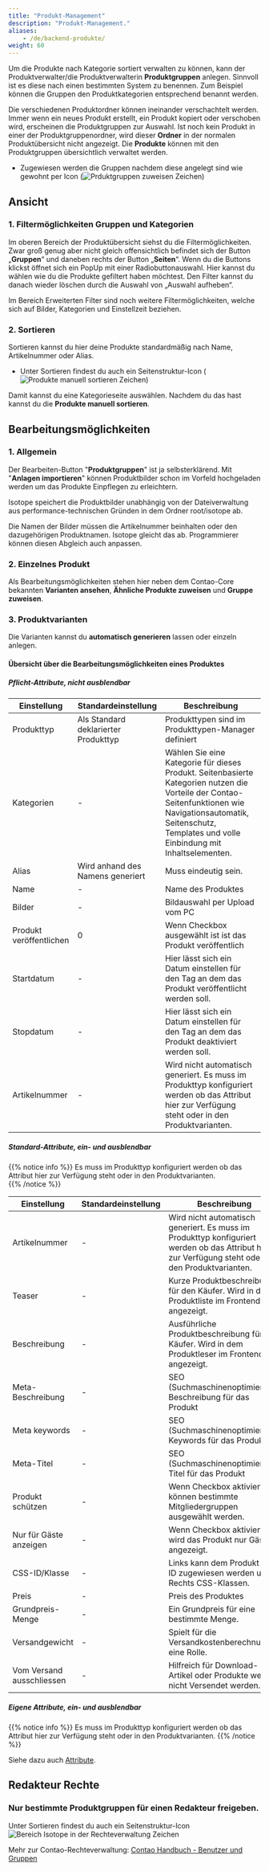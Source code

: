 ```yaml
---
title: "Produkt-Management"
description: "Produkt-Management."
aliases:
    - /de/backend-produkte/
weight: 60    
---
```



Um die Produkte nach Kategorie sortiert verwalten zu können, kann der Produktverwalter/die Produktverwalterin **Produktgruppen** anlegen. Sinnvoll ist es diese nach einen bestimmten System zu benennen. Zum Beispiel können die Gruppen den Produktkategorien entsprechend benannt werden.

Die verschiedenen Produktordner können ineinander verschachtelt werden. Immer wenn ein neues Produkt erstellt, ein Produkt kopiert oder verschoben wird, erscheinen die Produktgruppen zur Auswahl. Ist noch kein Produkt in einer der Produktgruppenordner, wird dieser **Ordner** in der normalen Produktübersicht nicht angezeigt. Die **Produkte** können mit den Produktgruppen übersichtlich verwaltet werden.

- Zugewiesen werden die Gruppen nachdem diese angelegt sind wie gewohnt per Icon 
(![Prduktgruppen zuweisen Zeichen](folder-network.png?classes=icon))


## Ansicht


### 1. Filtermöglichkeiten Gruppen und Kategorien  
Im oberen Bereich der Produktübersicht siehst du die Filtermöglichkeiten. Zwar groß genug aber nicht gleich offensichtlich befindet sich der Button „**Gruppen**“ und daneben rechts der Button „**Seiten**“. Wenn du die Buttons klickst öffnet sich ein PopUp mit einer Radiobuttonauswahl. Hier kannst du wählen wie du die Produkte gefiltert haben möchtest. Den Filter kannst du danach wieder löschen durch die Auswahl von „Auswahl aufheben“.

Im Bereich Erweiterten Filter sind noch weitere Filtermöglichkeiten, welche sich auf Bilder, Kategorien und Einstellzeit beziehen.


### 2. Sortieren 

Sortieren kannst du hier deine Produkte standardmäßig nach Name, Artikelnummer oder Alias.

- Unter Sortieren findest du auch ein Seitenstruktur-Icon (![Produkte manuell sortieren Zeichen](page.gif?classes=icon))
   
Damit kannst du eine Kategorieseite auswählen. Nachdem du das hast kannst du die **Produkte manuell sortieren**.


## Bearbeitungsmöglichkeiten


### 1. Allgemein

Der Bearbeiten-Button "**Produktgruppen**" ist ja selbsterklärend. Mit "**Anlagen importieren**" können Produktbilder schon im Vorfeld hochgeladen werden um das Produkte Einpflegen zu erleichtern.

Isotope speichert die Produktbilder unabhängig von der Dateiverwaltung aus performance-technischen Gründen in dem Ordner root/isotope ab.

Die Namen der Bilder müssen die Artikelnummer beinhalten oder den dazugehörigen Produktnamen. Isotope gleicht das ab. Programmierer können diesen Abgleich auch anpassen.


### 2. Einzelnes Produkt

Als Bearbeitungsmöglichkeiten stehen hier neben dem Contao-Core bekannten **Varianten ansehen**, **Ähnliche Produkte zuweisen** und **Gruppe zuweisen**.


### 3. Produktvarianten

Die Varianten kannst du **automatisch generieren** lassen oder einzeln anlegen.


#### Übersicht über die Bearbeitungsmöglichkeiten eines Produktes


##### Pflicht-Attribute, nicht ausblendbar

<table>
	<thead>
		<tr>
			<th>Einstellung</th>
			<th>Standardeinstellung</th>
			<th>Beschreibung</th>
		</tr>
	</thead>
	<tbody>
		<tr>
			<td>Produkttyp</td>
			<td>Als Standard deklarierter Produkttyp</td>
			<td>Produkttypen sind im Produkttypen-Manager definiert</td>
		</tr>
		<tr>
			<td>Kategorien</td>
			<td>-</td>
			<td>Wählen Sie eine Kategorie für dieses Produkt. Seitenbasierte Kategorien nutzen die Vorteile der Contao-Seitenfunktionen wie Navigationsautomatik, Seitenschutz, Templates und volle Einbindung mit Inhaltselementen.</td>
		</tr>
		<tr>
			<td>Alias</td>
			<td>Wird anhand des Namens generiert</td>
			<td>Muss eindeutig sein.</td>
		</tr>
		<tr>
			<td>Name</td>
			<td>-</td>
			<td>Name des Produktes</td>
		</tr>
		<tr>
			<td>Bilder</td>
			<td>-</td>
			<td>Bildauswahl per Upload vom PC</td>
		</tr>
		<tr>
			<td>Produkt veröffentlichen</td>
			<td>0</td>
			<td>Wenn Checkbox ausgewählt ist ist das Produkt veröffentlich</td>
		</tr>
		<tr>
			<td>Startdatum</td>
			<td>-</td>
			<td>Hier lässt sich ein Datum einstellen für den Tag an dem das Produkt veröffentlicht werden soll.</td>
		</tr>
		<tr>
			<td>Stopdatum</td>
			<td>-</td>
			<td>Hier lässt sich ein Datum einstellen für den Tag an dem das Produkt deaktiviert werden soll.</td>
		</tr>
		<tr>
			<td>Artikelnummer</td>
			<td>-</td>
			<td>Wird nicht automatisch generiert. Es muss im Produkttyp konfiguriert werden ob das Attribut hier zur Verfügung steht oder in den Produktvarianten.</td>
		</tr>
	</tbody>
</table>


##### Standard-Attribute, ein- und ausblendbar
{{% notice info %}}
Es muss im Produkttyp konfiguriert werden ob das Attribut hier zur Verfügung steht oder in den Produktvarianten.	
{{% /notice %}}

<table>
	<thead>
		<tr>
			<th>Einstellung</th>
			<th>Standardeinstellung</th>
			<th>Beschreibung</th>
		</tr>
	</thead>
	<tbody>
		<tr>
			<td>Artikelnummer</td>
			<td>-</td>
			<td>Wird nicht automatisch generiert. Es muss im Produkttyp konfiguriert werden ob das Attribut hier zur Verfügung steht oder in den Produktvarianten.</td>
		</tr>
		<tr>
			<td>Teaser</td>
			<td>-</td>
			<td>Kurze Produktbeschreibung für den Käufer. Wird in der Produktliste im Frontend angezeigt.</td>
		</tr>
		<tr>
			<td>Beschreibung</td>
			<td>-</td>
			<td>Ausführliche Produktbeschreibung für den Käufer. Wird in dem Produktleser im Frontend angezeigt.</td>
		</tr>
		<tr>
			<td>Meta-Beschreibung</td>
			<td>-</td>
			<td>SEO (Suchmaschinenoptimierung) Beschreibung für das Produkt</td>
		</tr>
		<tr>
			<td>Meta keywords</td>
			<td>-</td>
			<td>SEO (Suchmaschinenoptimierung) Keywords für das Produkt</td>
		</tr>
		<tr>
			<td>Meta-Titel</td>
			<td>-</td>
			<td>SEO (Suchmaschinenoptimierung) Titel für das Produkt</td>
		</tr>
		<tr>
			<td>Produkt schützen</td>
			<td>-</td>
			<td>Wenn Checkbox aktiviert können bestimmte Mitgliedergruppen ausgewählt werden.</td>
		</tr>
		<tr>
			<td>Nur für Gäste anzeigen</td>
			<td>-</td>
			<td>Wenn Checkbox aktiviert, wird das Produkt nur Gästen angezeigt.</td>
		</tr>
		<tr>
			<td>CSS-ID/Klasse</td>
			<td>-</td>
			<td>Links kann dem Produkt eine ID zugewiesen werden und Rechts CSS-Klassen.</td>
		</tr>
		<tr>
			<td>Preis</td>
			<td>-</td>
			<td>Preis des Produktes</td>
		</tr>
		<tr>
			<td>Grundpreis-Menge</td>
			<td>-</td>
			<td>Ein Grundpreis für eine bestimmte Menge.</td>
		</tr>
		<tr>
			<td>Versandgewicht</td>
			<td>-</td>
			<td>Spielt für die Versandkostenberechnung eine Rolle.</td>
		</tr>
		<tr>
			<td>Vom Versand ausschliessen </td>
			<td>-</td>
			<td>Hilfreich für Download-Artikel oder Produkte welche nicht Versendet werden.</td>
		</tr>
	</tbody>
</table>


##### Eigene Attribute, ein- und ausblendbar
{{% notice info %}}
Es muss im Produkttyp konfiguriert werden ob das Attribut hier zur Verfügung steht oder in den Produktvarianten. 
{{% /notice %}}

Siehe dazu auch [Attribute](/de/backend-konfiguration-shop-Attribute/).
	

## Redakteur Rechte
### Nur bestimmte Produktgruppen für einen Redakteur freigeben.
Unter Sortieren findest du auch ein Seitenstruktur-Icon ![Bereich Isotope in der Rechteverwaltung Zeichen](isotope-rechteverwaltung.png)  

Mehr zur Contao-Rechteverwaltung: <a href="https://docs.contao.org/manual/de/benutzerverwaltung/benutzer/#benutzergruppen" >Contao Handbuch - Benutzer und Gruppen</a>
